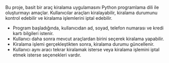 Bu proje, basit bir araç kiralama uygulamasını Python programlama dili ile oluşturmayı amaçlar. Kullanıcılar araçları kiralayabilir, kiralama durumunu kontrol edebilir ve kiralama işlemlerini iptal edebilir.
- Program başladığında, kullanıcıdan ad, soyad, telefon numarası ve kredi kartı bilgileri istenir.
- Kullanıcı daha sonra mevcut araçlardan birini seçerek kiralama yapabilir.
- Kiralama işlemi gerçekleştikten sonra, kiralama durumu güncellenir.
- Kullanıcı aynı aracı tekrar kiralamak isterse veya kiralama işlemini iptal etmek isterse seçenekleri vardır.
